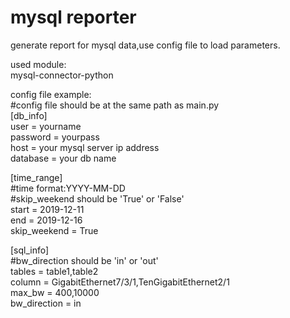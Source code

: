 # mysql reporter
 generate report for mysql data,use config file to load parameters.

used module:  
mysql-connector-python

config file example:  
#config file should be at the same path as main.py  
[db_info]  
user = yourname  
password = yourpass  
host = your mysql server ip address  
database = your db name 

[time_range]  
#time format:YYYY-MM-DD  
#skip_weekend should be 'True' or 'False'  
start = 2019-12-11  
end = 2019-12-16  
skip_weekend = True  

[sql_info]  
#bw_direction should be 'in' or 'out'  
tables = table1,table2  
column = GigabitEthernet7/3/1,TenGigabitEthernet2/1  
max_bw = 400,10000  
bw_direction = in  
